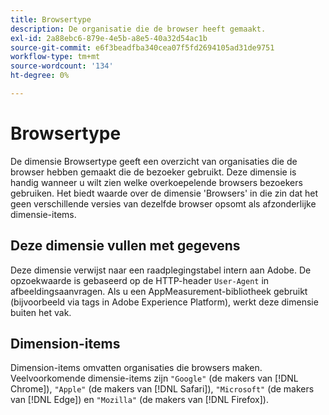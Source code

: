 ```yaml
---
title: Browsertype
description: De organisatie die de browser heeft gemaakt.
exl-id: 2a88ebc6-879e-4e5b-a8e5-40a32d54ac1b
source-git-commit: e6f3beadfba340cea07f5fd2694105ad31de9751
workflow-type: tm+mt
source-wordcount: '134'
ht-degree: 0%

---
```


# Browsertype

De dimensie Browsertype geeft een overzicht van organisaties die de browser hebben gemaakt die de bezoeker gebruikt. Deze dimensie is handig wanneer u wilt zien welke overkoepelende browsers bezoekers gebruiken. Het biedt waarde over de dimensie &#39;Browsers&#39; in die zin dat het geen verschillende versies van dezelfde browser opsomt als afzonderlijke dimensie-items.

## Deze dimensie vullen met gegevens

Deze dimensie verwijst naar een raadplegingstabel intern aan Adobe. De opzoekwaarde is gebaseerd op de HTTP-header `User-Agent` in afbeeldingsaanvragen. Als u een AppMeasurement-bibliotheek gebruikt (bijvoorbeeld via tags in Adobe Experience Platform), werkt deze dimensie buiten het vak.

## Dimension-items

Dimension-items omvatten organisaties die browsers maken. Veelvoorkomende dimensie-items zijn `"Google"` (de makers van [!DNL Chrome]), `"Apple"` (de makers van [!DNL Safari]), `"Microsoft"` (de makers van [!DNL Edge]) en `"Mozilla"` (de makers van [!DNL Firefox]).
